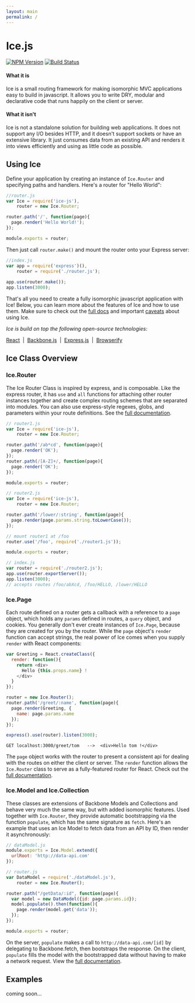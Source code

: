 ```yaml
---
layout: main
permalink: /
---
```


# Ice.js

[![NPM Version][npm-image]][npm-url]
[![Build Status][travis-image]][travis-url]

#### What it is

Ice is a small routing framework for making isomorphic MVC applications easy to build in javascript. It allows you to write DRY, modular and declarative code that runs happily on the client or server. 

#### What it isn't

Ice is not a standalone solution for building web applications. It does not support any I/O besides HTTP, and it doesn't support sockets or have an extensive library. It just consumes data from an existing API and renders it into views efficiently and using as little code as possible.

## Using Ice
Define your application by creating an instance of `Ice.Router` and specifying paths and handlers. Here's a router for "Hello World":

```javascript
//router.js
var Ice = require('ice-js'),
    router = new Ice.Router;

router.path('/', function(page){
  page.render('Hello World!');
});

module.exports = router;
```

Then just call `router.make()` and mount the router onto your Express server:

```javascript
//index.js
var app = require('express')(),
    router = require('./router.js');
    
app.use(router.make());
app.listen(3000);
```

That's all you need to create a fully isomorphic javascript application with Ice! Below, you can learn more about the features of Ice and how to use them. Make sure to check out the [full docs][doc-link] and important [caveats](https://github.com/coltonTB/ice-js/blob/master/DOCS.md#caveats) about using Ice.


*Ice is build on top the following open-source technologies:*

[React](https://facebook.github.io/react/) &nbsp;|&nbsp;
[Backbone.js](http://backbonejs.org/) &nbsp;|&nbsp;
[Express.js](http://expressjs.com/) &nbsp;|&nbsp;
[Browserify](http://browserify.org/)

## Ice Class Overview

### Ice.Router
The Ice Router Class is inspired by express, and is composable. Like the express router, it has `use` and `all` functions for attaching other router instances together and create complex routing schemes that are separated into modules. You can also use express-style regexes, globs, and parameters within your route definitions. See the [full documentation](https://github.com/coltonTB/ice-js/blob/master/DOCS.md#router).

```javascript
// router1.js
var Ice = require('ice-js'),
    router = new Ice.Router;

router.path('/ab*cd', function(page){
  page.render('OK');
});
router.path(/[A-Z]+/, function(page){
  page.render('OK');
});

module.exports = router;
```

```javascript
// router2.js
var Ice = require('ice-js'),
    router = new Ice.Router;

router.path('/lower/:string', function(page){
  page.render(page.params.string.toLowerCase());
});

// mount router1 at /foo
router.use('/foo', require('./router1.js'));

module.exports = router;
```

```javascript
// index.js
var router = require('./router2.js');
app.use(router.exportServer());
app.listen(3000);
// accepts routes /foo/abXcd, /foo/HELLO, /lower/HELLO
```

### Ice.Page
Each route defined on a router gets a callback with a reference to a `page` object, which holds any `params` defined in routes, a `query` object, and cookies. You generally don't ever create instances of `Ice.Page`, because they are created for you by the router. While the `page` object's `render` function can accept strings, the real power of Ice comes when you supply `render` with React components:

```javascript
var Greeting = React.createClass({
  render: function(){
    return <div>
      Hello {this.props.name} !
    </div>
  }
});

router = new Ice.Router();
router.path('/greet/:name', function(page){
  page.render(Greeting, {
    name: page.params.name
  });
});

express().use(router).listen(3000);

```

```GET localhost:3000/greet/tom   -->  <div>Hello tom !</div>```

The `page` object works with the router to present a consistent api for dealing with the routes on either the client or server. The `render` function allows the `Ice.Router` class to serve as a fully-featured router for React. Check out the [full documentation](https://github.com/coltonTB/ice-js/blob/master/DOCS.md#page).

### Ice.Model and Ice.Collection
These classes are extensions of Backbone Models and Collections and behave very much the same way, but with added isomorphic features. Used together with `Ice.Router`, they provide automatic bootstrapping via the function `populate`, which has the same signature as `fetch`. Here's an example that uses an Ice Model to fetch data from an API by ID, then render it asynchronously:

```javascript
// dataModel.js
module.exports = Ice.Model.extend({
  urlRoot: 'http://data-api.com'
});
```

```javascript
// router.js
var DataModel = require('./dataModel.js'),
    router = new Ice.Router();

router.path("/getData/:id", function(page){
  var model = new DataModel({id: page.params.id});
  model.populate().then(function(){
    page.render(model.get('data'));
  });
});

module.exports = router;
```

On the server, `populate` makes a call to `http://data-api.com/[id]` by delegating to Backbone.fetch, then bootstraps the response. On the client, `populate` fills the model with the bootstrapped data without having to make a network request. View the [full documentation](https://github.com/coltonTB/ice-js/blob/master/DOCS.md#model).

## Examples
coming soon...


[doc-link]: http://coltontb.github.io/ice-js/docs.html
[travis-image]: https://travis-ci.org/coltonTB/ice-js.svg?branch=master
[travis-url]: https://travis-ci.org/coltonTB/ice-js
[npm-image]: https://img.shields.io/npm/v/ice-js.svg
[npm-url]: https://npmjs.org/package/ice-js
